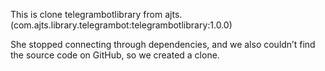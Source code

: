 This is clone telegrambotlibrary from ajts.
(com.ajts.library.telegrambot:telegrambotlibrary:1.0.0)

She stopped connecting through dependencies, and we also couldn’t find the source code on GitHub, so we created a clone.